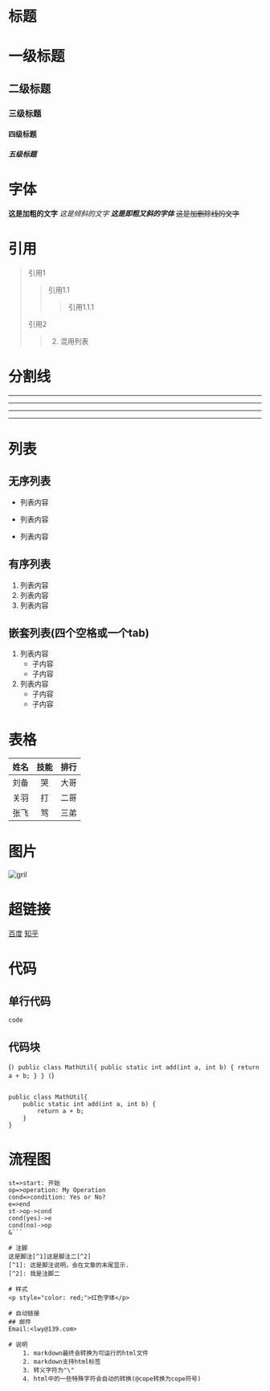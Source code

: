 # 标题
# 一级标题
## 二级标题
### 三级标题
#### 四级标题
##### 五级标题

# 字体
**这是加粗的文字**
*这是倾斜的文字*
***这是即粗又斜的字体***
~~这是加删除线的文字~~

# 引用
>引用1
>>引用1.1
>>>引用1.1.1
>
>引用2
>>2. 混用列表

# 分割线
---
----
***
*****

# 列表
## 无序列表
- 列表内容
+ 列表内容
* 列表内容

## 有序列表
1. 列表内容
2. 列表内容
3. 列表内容

## 嵌套列表(四个空格或一个tab)
1. 列表内容
	- 子内容
	- 子内容
2. 列表内容
	* 子内容
    * 子内容

# 表格
姓名|技能|排行
:--|:--:|--:
刘备|哭|大哥
关羽|打|二哥
张飞|骂|三弟

# 图片
![gril](F:\pictures\飞鸟.jpg "飞鸟")

# 超链接<!-- ([超链接名](超链接地址 "超链接title")) -->
[百度](http://www.baidu.com)
[知乎](http://www.zhihu.com "知乎")

# 代码
## 单行代码
`code`
## 代码块
(```)
	public class MathUtil{
		public static int add(int a, int b) {
			return a + b;
		}
	}
(```)
<pre><code>
public class MathUtil{
	public static int add(int a, int b) {
		return a + b;
	}
}
</code></pre>

# 流程图
```flow
st=>start: 开始
op=>operation: My Operation
cond=>condition: Yes or No?
e=>end
st->op->cond
cond(yes)->e
cond(no)->op
&```

# 注脚
这是脚注[^1]这是脚注二[^2]
[^1]: 这是脚注说明，会在文章的末尾显示.
[^2]: 我是注脚二

# 样式
<p style="color: red;">红色字体</p>

# 自动链接
## 邮件
Email:<lwy@139.com>

# 说明
    1. markdown最终会转换为可运行的html文件
	2. markdown支持html标签
	3. 转义字符为"\"
	4. html中的一些特殊字符会自动的转换(@cope转换为cope符号)
